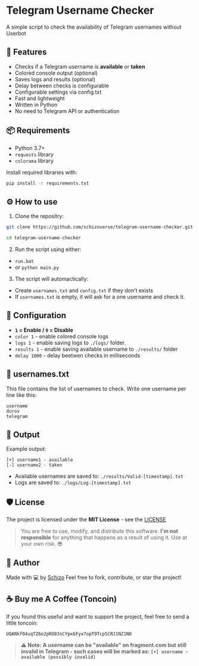 # Telegram Username Checker
A simple script to check the availability of Telegram usernames without Userbot

## 🚀 Features
- Checks if a Telegram username is **available** or **taken**
- Colored console output (optional)
- Saves logs and results (optional)
- Delay between checks is configurable
- Configurable settings via config.txt
- Fast and lightweight
- Written in Python
- No need to Telegram API or authentication

## 📦 Requirements
- Python 3.7+
- `requests` library
- `colorama` library

Install required libraries with:
```bash
pip install -r requirements.txt
```

## ⚙ How to use
1. Clone the repositry:
```bash
git clone https://github.com/schizoverse/telegram-username-checker.git
```
```bash
cd telegram-username-checker
```
2. Run the script using either:
- `run.bat`
- or `python main.py`
3. The script will automactically:
- Create `usernames.txt` and `config.txt` if they don't exists
- If `usernames.txt` is empty, it will ask for a one username and check it.
## 📝 Configuration
- **`1` = Enable / `0` = Disable**
- `color 1` - enable colored console logs
- `logs 1` - enable saving logs to `./logs/` folder.
- `results 1` - enable saving available username to `./results/` folder
- `delay 1000` - delay beetwen checks in milliseconds
## 📃 usernames.txt
This file contains the list of usernames to check.
Write one username per line like this:
```
username
durov
telegram
```
## 📂 Output
Example output:
```
[+] username1 - available
[-] username2 - taken
```
- Available usernames are saved to:
`./results/Valid-[timestamp].txt`
- Logs are saved to:
`./logs/Log-[timestamp].txt` 
## 🛡️ License
The project is licensed under the **MIT License** - see the [LICENSE](./LICENSE)
> You are free to use, modify, and distribute this software.
> **I'm not responsible** for anything that happens as a result of using it. Use at your own risk. 😎

## 👤 Author
Made with 💻 by [Schizo](https://github.com/schizoverse)
Feel free to fork, contribute, or star the project!

## ☕ Buy me A Coffee (Toncoin)
If you found this useful and want to support the project, feel free to send a little toncoin:
```
UQANkf04uqTZ6o2pRO83sCYpxGFyx7opT9Tcp5CRJ1NZ1NO
```

> **⚠ Note: A username can be "available" on fragment.com but still invalid in Telegram - such cases will be marked as: `[+] username - available (possibly invalid)`**
